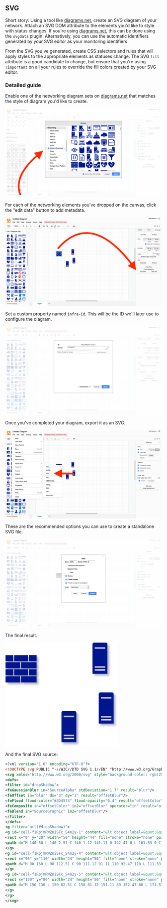 
## SVG

Short story: Using a tool like [diagrams.net], create an SVG diagram of your network. Attach an SVG DOM attribute to the elements you'd like to style with status changes. If you're using [diagrams.net], this can be done using the `svgdata` plugin. Alternatively, you can use the automatic identifiers generated by your SVG editor as your monitoring identifiers.

From the SVG you've generated, create CSS selectors and rules that will apply styles to the appropriate elements as
statuses change. The SVG `fill` attribute is a good candidate to change, but ensure that you're using `!important` on
all your rules to override the fill colors created by your SVG editor.

### Detailed guide

Enable one of the networking diagram sets on [diagrams.net] that matches the style of diagram you'd like to create. 

![](https://raw.githubusercontent.com/mmastrac/stylus/master/docs/svg-demo/screen-1.png)

For each of the networking elements you've dropped on the canvas, click the "edit data" button to add metadata.

![](https://raw.githubusercontent.com/mmastrac/stylus/master/docs/svg-demo/screen-2.png)

Set a custom property named `infra-id`. This will be the ID we'll later use to configure the diagram.

![](https://raw.githubusercontent.com/mmastrac/stylus/master/docs/svg-demo/screen-3.png)

Once you've completed your diagram, export it as an SVG.

![](https://raw.githubusercontent.com/mmastrac/stylus/master/docs/svg-demo/screen-4.png)

These are the recommended options you can use to create a standalone SVG file.

![](https://raw.githubusercontent.com/mmastrac/stylus/master/docs/svg-demo/screen-5.png)

The final result.

![](https://raw.githubusercontent.com/mmastrac/stylus/master/docs/svg-demo/example.svg)

[diagrams.net]: https://app.diagrams.net/?splash=0&p=svgdata

And the final SVG source:

```svg
<?xml version="1.0" encoding="UTF-8"?>
<!DOCTYPE svg PUBLIC "-//W3C//DTD SVG 1.1//EN" "http://www.w3.org/Graphics/SVG/1.1/DTD/svg11.dtd">
<svg xmlns="http://www.w3.org/2000/svg" style="background-color: rgb(255, 255, 255);" xmlns:xlink="http://www.w3.org/1999/xlink" version="1.1" width="181" height="167" viewBox="-0.5 -0.5 181 167">
<defs>
<filter id="dropShadow">
<feGaussianBlur in="SourceAlpha" stdDeviation="1.7" result="blur"/>
<feOffset in="blur" dx="3" dy="3" result="offsetBlur"/>
<feFlood flood-color="#3D4574" flood-opacity="0.4" result="offsetColor"/>
<feComposite in="offsetColor" in2="offsetBlur" operator="in" result="offsetBlur"/>
<feBlend in="SourceGraphic" in2="offsetBlur"/>
</filter>
</defs>
<g filter="url(#dropShadow)">
<g id="cell-f1RpjmRWZniSFc_S4n2y-1" content="&lt;object label=&quot;&quot; infra-id=&quot;firewall&quot;/&gt;" data-label="" data-infra-id="firewall">
<rect x="0" y="20" width="50" height="44" fill="none" stroke="none" pointer-events="all"/><path d="M 0 64 L 0 54.01 L 23.64 54.01 L 23.64 64 Z M 25 54.01 L 50 54.01 L 50 64 L 25 64 Z M 37.5 52.75 L 37.5 42.71 L 50 42.71 L 50 52.75 Z M 36.04 42.71 L 36.04 52.75 L 13.91 52.75 L 13.91 42.71 Z M 12.55 52.75 L 0 52.75 L 0 42.66 L 12.55 42.66 Z M 23.59 41.44 L 0 41.44 L 0 31.4 L 23.59 31.4 Z M 25 31.4 L 50 31.4 L 50 41.44 L 25.1 41.44 Z M 37.5 30.09 L 37.5 20 L 50 20 L 50 30.09 Z M 36.04 20.05 L 36.04 30.09 L 13.91 30.09 L 13.91 20.05 Z M 12.45 30.09 L 0 30.09 L 0 20.05 L 12.45 20.05 Z" fill="#00188d" stroke="none" pointer-events="all"/></g><g id="cell-f1RpjmRWZniSFc_S4n2y-3" content="&lt;object label=&quot;&quot; infra-id=&quot;server-a&quot;/&gt;" data-label="" data-infra-id="server-a"><rect x="140" y="0" width="24" height="50" fill="none" stroke="none" pointer-events="all"/>
<path d="M 140 50 L 140 2.51 C 140 1.12 141.11 0 142.47 0 L 161.53 0 C 162.89 0 164 1.12 164 2.51 L 164 50 Z M 143.6 45.08 L 160.4 45.08 L 160.4 42.67 L 143.6 42.67 Z M 160.4 40.26 L 160.4 37.8 L 143.6 37.8 L 143.6 40.26 Z M 143.6 9.79 L 160.4 9.79 L 160.4 7.33 L 143.6 7.33 Z" fill="#00188d" stroke="none" pointer-events="all"/>
</g>
<g id="cell-f1RpjmRWZniSFc_S4n2y-4" content="&lt;object label=&quot;&quot; infra-id=&quot;server-c&quot;/&gt;" data-label="" data-infra-id="server-c">
<rect x="90" y="110" width="24" height="50" fill="none" stroke="none" pointer-events="all"/>
<path d="M 90 160 L 90 112.51 C 90 111.12 91.11 110 92.47 110 L 111.53 110 C 112.89 110 114 111.12 114 112.51 L 114 160 Z M 93.6 155.08 L 110.4 155.08 L 110.4 152.67 L 93.6 152.67 Z M 110.4 150.26 L 110.4 147.8 L 93.6 147.8 L 93.6 150.26 Z M 93.6 119.79 L 110.4 119.79 L 110.4 117.33 L 93.6 117.33 Z" fill="#00188d" stroke="none" pointer-events="all"/>
</g>
<g id="cell-f1RpjmRWZniSFc_S4n2y-5" content="&lt;object label=&quot;&quot; infra-id=&quot;server-b&quot;/&gt;" data-label="" data-infra-id="server-b">
<rect x="150" y="80" width="24" height="50" fill="none" stroke="none" pointer-events="all"/>
<path d="M 150 130 L 150 82.51 C 150 81.12 151.11 80 152.47 80 L 171.53 80 C 172.89 80 174 81.12 174 82.51 L 174 130 Z M 153.6 125.08 L 170.4 125.08 L 170.4 122.67 L 153.6 122.67 Z M 170.4 120.26 L 170.4 117.8 L 153.6 117.8 L 153.6 120.26 Z M 153.6 89.79 L 170.4 89.79 L 170.4 87.33 L 153.6 87.33 Z" fill="#00188d" stroke="none" pointer-events="all"/>
</g>
</g>
</svg>
```